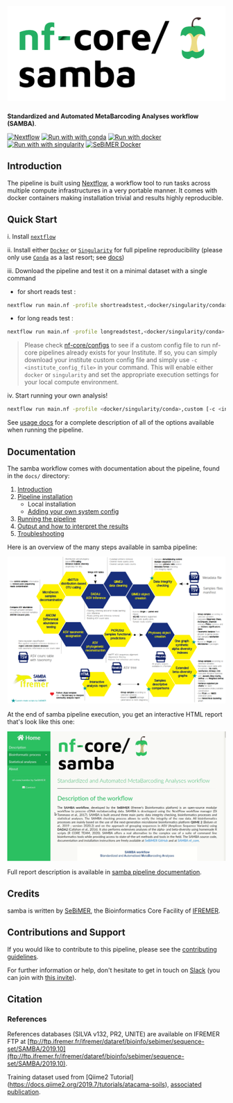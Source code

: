 # ![nf-core/samba](./docs/images/nfcore-samba_logo.png)

**Standardized and Automated MetaBarcoding Analyses workflow (SAMBA)**.

[![Nextflow](https://img.shields.io/badge/nextflow-%E2%89%A519.10.0-23aa62.svg?labelColor=000000)](https://www.nextflow.io/)
[![Run with with conda](https://img.shields.io/badge/run%20with-conda-3EB049?labelColor=000000&logo=anaconda)](https://docs.conda.io/en/latest/)
[![Run with docker](https://img.shields.io/badge/run%20with-docker-0db7ed?labelColor=000000&logo=docker)](https://www.docker.com/)
[![Run with with singularity](https://img.shields.io/badge/run%20with-singularity-1d355c.svg?labelColor=000000)](https://sylabs.io/docs/)
[![SeBiMER Docker](https://img.shields.io/badge/docker%20build-SeBiMER-yellow?labelColor=000000)](https://hub.docker.com/u/sebimer)

## Introduction

The pipeline is built using [Nextflow](https://www.nextflow.io), a workflow tool to run tasks across multiple compute infrastructures in a very portable manner. It comes with docker containers making installation trivial and results highly reproducible.

## Quick Start

i. Install [`nextflow`](https://nf-co.re/usage/installation)

ii. Install either [`Docker`](https://docs.docker.com/engine/installation/) or [`Singularity`](https://www.sylabs.io/guides/3.0/user-guide/) for full pipeline reproducibility (please only use [`Conda`](https://conda.io/miniconda.html) as a last resort; see [docs](https://nf-co.re/usage/configuration#basic-configuration-profiles))

iii. Download the pipeline and test it on a minimal dataset with a single command

* for short reads test :
```bash
nextflow run main.nf -profile shortreadstest,<docker/singularity/conda>
```

* for long reads test :
```bash
nextflow run main.nf -profile longreadstest,<docker/singularity/conda>
```

> Please check [nf-core/configs](https://github.com/nf-core/configs#documentation) to see if a custom config file to run nf-core pipelines already exists for your Institute. If so, you can simply download your institute custom config file and simply use `-c <institute_config_file>` in your command. This will enable either `docker` or `singularity` and set the appropriate execution settings for your local compute environment.

iv. Start running your own analysis!

```bash
nextflow run main.nf -profile <docker/singularity/conda>,custom [-c <institute_config_file>]
```

See [usage docs](docs/usage.md) for a complete description of all of the options available when running the pipeline.

## Documentation

The samba workflow comes with documentation about the pipeline, found in the `docs/` directory:

1. [Introduction](docs/usage.md)
2. [Pipeline installation](docs/usage.md#install-the-pipeline)
    * Local installation
    * [Adding your own system config](docs/usage.md#adding_own_config)
3. [Running the pipeline](docs/usage.md#running-the-pipeline)
4. [Output and how to interpret the results](docs/output.md)
5. [Troubleshooting](docs/troubleshooting.md)

Here is an overview of the many steps available in samba pipeline:

![SAMBA Workflow](./docs/images/samba-v2.0.0.png)

At the end of samba pipeline execution, you get an interactive HTML report that's look like this one:

![SAMBA report](docs/images/samba-report.gif)

Full report description is available in [samba pipeline documentation](docs/output.md).

## Credits

samba is written by [SeBiMER](https://ifremer-bioinformatics.github.io/), the Bioinformatics Core Facility of [IFREMER](https://wwz.ifremer.fr/en/).

## Contributions and Support

If you would like to contribute to this pipeline, please see the [contributing guidelines](.github/CONTRIBUTING.md).

For further information or help, don't hesitate to get in touch on [Slack](https://nfcore.slack.com/channels/samba) (you can join with [this invite](https://nf-co.re/join/slack)).

## Citation

<!-- If you use  samba for your analysis, please cite it using the following doi: [10.5281/zenodo.XXXXXX](https://doi.org/10.5281/zenodo.XXXXXX) -->

### References 

References databases (SILVA v132, PR2, UNITE) are available on IFREMER FTP at [ftp://ftp.ifremer.fr/ifremer/dataref/bioinfo/sebimer/sequence-set/SAMBA/2019.10](ftp://ftp.ifremer.fr/ifremer/dataref/bioinfo/sebimer/sequence-set/SAMBA/2019.10).

Training dataset used from [Qiime2 Tutorial] (https://docs.qiime2.org/2019.7/tutorials/atacama-soils), [associated publication](https://msystems.asm.org/content/2/3/e00195-16).
